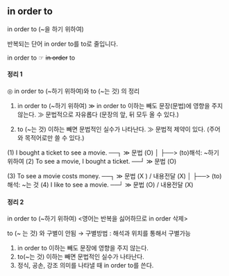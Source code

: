 ## in order to

in order to  (~을 하기 위하여)

반복되는 단어 in order to를 to로 줄입니다.

in order to   ☞   ~~in order~~ to 

#### 정리 1
◎ in order to (~하기 위하여)와 to (~는 것) 의 정리 

1) in order to (~하기 위하여) 
   ≫ in order to 이하는 빼도 문장(문법)에 영향을 주지 않는다.
   ≫ 문법적으로 자유롭다 (문장의 앞, 뒤 모두 올 수 있다.) 

2) to (~는 것) 이하는 빼면 문법적인 실수가 나타난다.
   ≫ 문법적 제약이 있다. (주어와 목적어로만 쓸 수 있다.)


(1) I bought a ticket to see a movie.     ──┐
    ≫ 문법 (O)                              │
                                             ├──>   (to)해석: ~하기 위하여
(2) To see a movie, I bought a ticket.    ──┘
    ≫ 문법 (O)

(3) To see a movie costs money.           ──┐
    ≫ 문법 (X ) / 내용전달 (X)               │
                                             ├──>   (to)해석: ~는 것
(4) I like to see a movie.                ──┘
    ≫ 문법 (O) / 내용전달 (X)


#### 정리 2
in order to (~하기 위하여)
<영어는 반복을 싫어하므로 in order 삭제>

to (~ 는 것) 와 구별이 안됨
→ 구별방법 : 해석과 위치를 통해서 구별가능

1. in order to 이하는 빼도 문장에 영향을 주지 않는다.
2. to(~는 것) 이하는 빼면 문법적인 실수가 나타난다.
3. 정식, 공손, 강조 의미를 나타낼 때 in order to를 쓴다.
